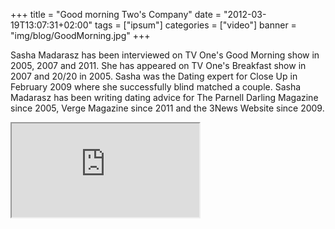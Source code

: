 +++
title = "Good morning Two's Company"
date = "2012-03-19T13:07:31+02:00"
tags = ["ipsum"]
categories = ["video"]
banner = "img/blog/GoodMorning.jpg"
+++

Sasha Madarasz has been interviewed on TV One's Good Morning show in 2005, 2007 and 2011. She has appeared on TV One's Breakfast show in 2007 and 20/20 in 2005. Sasha was the Dating expert for Close Up in February 2009 where she successfully blind matched a couple. Sasha Madarasz has been writing dating advice for The Parnell Darling Magazine since 2005, Verge Magazine since 2011 and the 3News Website since 2009.

<div class="embed-responsive embed-responsive-4by3">
  <iframe class="embed-responsive-item" src="https://www.youtube.com/embed/-AC75mxHQFA"></iframe>
</div>
